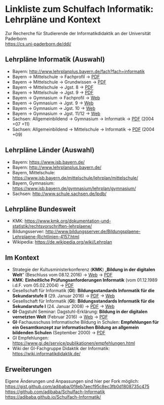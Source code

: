 # Linkliste zum Schulfach Informatik: Lehrpläne und Kontext

Zur Recherche für Studierende der Informatikdidaktik an der Universität Paderborn  
<https://cs.uni-paderborn.de/ddi/>

## Lehrpläne Informatik (Auswahl)

* Bayern: <http://www.lehrplanplus.bayern.de/fach?fach=informatik>
* Bayern -> Mittelschule -> Fachprofil -> [PDF](https://www.isb.bayern.de/download/13328/01lp_inf_fp_r.pdf)
* Bayern -> Mittelschule -> Grundwissen -> [PDF](https://www.isb.bayern.de/download/13334/04lp_inf_gw_r.pdf)
* Bayern -> Mittelschule -> Jgst. 8 -> [PDF](https://www.isb.bayern.de/download/13330/02lp_inf_8_r.pdf)
* Bayern -> Mittelschule -> Jgst. 9 -> [PDF](https://www.isb.bayern.de/download/13332/03lp_inf_9_r.pdf)
* Bayern -> Gymnasium -> Fachprofil -> [Web](http://www.isb-gym8-lehrplan.de/contentserv/3.1.neu/g8.de/index.php?StoryID=26380)
* Bayern -> Gymnasium -> Jgst. 9 -> [Web](http://www.isb-gym8-lehrplan.de/contentserv/3.1.neu/g8.de/index.php?StoryID=26434)
* Bayern -> Gymnasium -> Jgst. 10 -> [Web](http://www.isb-gym8-lehrplan.de/contentserv/3.1.neu/g8.de/index.php?StoryID=26435)
* Bayern -> Gymnasium -> Jgst. 11/12 -> [Web](http://www.isb-gym8-lehrplan.de/contentserv/3.1.neu/g8.de/index.php?StoryID=26193)
* Sachsen: Allgemeinbildend -> Gymnasium -> Informatik -> [PDF](http://www.schule.sachsen.de/lpdb/web/downloads/lp_gy_informatik_2011.pdf?v2) (2004 +07 +11)
* Sachsen: Allgemeinbildend -> Mittelschule -> Informatik -> [PDF](http://www.schule.sachsen.de/lpdb/web/downloads/lp_ms_informatik_2009.pdf?v2) (2004 +09)

## Lehrpläne Länder (Auswahl)

* Bayern: <https://www.isb.bayern.de/>
* Bayern: <http://www.lehrplanplus.bayern.de/>
* Bayern, Mittelschule: <https://www.isb.bayern.de/mittelschule/lehrplan/mittelschule/>
* Bayern, Gymnasium: <https://www.isb.bayern.de/gymnasium/lehrplan/gymnasium/>
* Sachsen: <http://www.schule.sachsen.de/lpdb/>

## Lehrpläne Bundesweit

* KMK: <https://www.kmk.org/dokumentation-und-statistik/rechtsvorschriften-lehrplaene/>
* Bildungsserver: <http://www.bildungsserver.de/Bildungsplaene-Lehrplaene-Richtlinien-4157.html>
* Wikipedia: <https://de.wikipedia.org/wiki/Lehrplan>

## Im Kontext

* Strategie der Kultusministerkonferenz (__KMK__) „__Bildung in der digitalen Welt__“ (Beschluss vom 08.12.2016) -> [Web](https://www.kmk.org/aktuelles/artikelansicht/strategie-bildung-in-der-digitalen-welt.html) -> [PDF](https://www.kmk.org/fileadmin/Dateien/pdf/PresseUndAktuelles/2016/Bildung_digitale_Welt_Webversion.pdf)
* __KMK__: __Einheitliche Prüfungsanforderungen Informatik__ (vom 01.12.1989 i.d.F. vom 05.02.2004) -> [PDF](http://www.kmk.org/fileadmin/Dateien/veroeffentlichungen_beschluesse/1989/1989_12_01-EPA-Informatik.pdf)
* Gesellschaft für Informatik (__GI__): __Bildungsstandards Informatik für die Sekundarstufe II__ (29. Januar 2016) -> [PDF](https://www.gi.de/fileadmin/redaktion/empfehlungen/Bildungsstandards-Informatik-SekII.pdf) -> [Web](http://www.informatikstandards.de/index.htm?section=standards2)
* Gesellschaft für Informatik (__GI__): __Bildungsstandards Informatik für die Sekundarstufe I__ (24. Januar 2008) -> [PDF](https://www.gi.de/fileadmin/redaktion/empfehlungen/Bildungsstandards_2008.pdf) -> [Web](http://www.informatikstandards.de/index.htm?section=standards)
* __GI__-Dagstuhl Seminar: Dagstuhl-Erklärung: __Bildung in der digitalen vernetzten Welt__ (Februar 2016) -> [Web](https://www.gi.de/aktuelles/meldungen/detailansicht/article/dagstuhl-erklaerung-bildung-in-der-digitalen-vernetzten-welt.html) -> [PDF](https://www.gi.de/fileadmin/redaktion/Themen/dagstuhl-erklaerung-bildung-in-der-digitalen-welt-2016.pdf)
*  __GI__-Fachausschuss Informatische Bildung in Schulen: __Empfehlungen für ein Gesamtkonzept zur informatischen Bildung an allgemein bildenden Schulen__ (September 2000) -> [PDF](https://www.gi.de/fileadmin/redaktion/empfehlungen/gesamtkonzept_26_9_2000.pdf)
* GI Empfehlungen: <https://www.gi.de/service/publikationen/empfehlungen.html>
* Wiki der GI-Fachgruppe Didaktik der Informatik: <https://wiki.informatikdidaktik.de/>

## Erweiterungen

Eigene Änderungen und Anpassungen sind hier per Fork möglich:  
<https://gist.github.com/adibaba/0f8eb7aecf95c8ec3fb0d1808735c475>  
<https://github.com/adibaba/Schulfach-Informatik>  
<https://adibaba.github.io/Schulfach-Informatik/>
